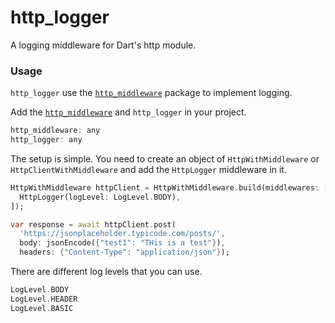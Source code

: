 # http_logger

A logging middleware for Dart's http module.

### Usage

`http_logger` use the [`http_middleware`](https://pub.dartlang.org/packages/http_middleware#-readme-tab-) package to 
implement logging. 

Add the [`http_middleware`](https://pub.dartlang.org/packages/http_middleware#-readme-tab-) and `http_logger` in your project.

```dart
http_middleware: any
http_logger: any
```

The setup is simple. You need to create an object of `HttpWithMiddleware` or `HttpClientWithMiddleware` and add the `HttpLogger` middleware in it.
```dart
HttpWithMiddleware httpClient = HttpWithMiddleware.build(middlewares: [
  HttpLogger(logLevel: LogLevel.BODY),
]);

var response = await httpClient.post(
  'https://jsonplaceholder.typicode.com/posts/',
  body: jsonEncode({"test1": "THis is a test"}),
  headers: {"Content-Type": "application/json"});
```

There are different log levels that you can use.

```dart
LogLevel.BODY
LogLevel.HEADER
LogLevel.BASIC
```
